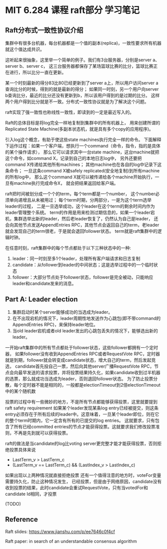 # MIT 6.284 课程 raft部分 学习笔记
## Raft分布式一致性协议介绍
集群中有很多台机器，每台机器都是一个值的副本(replica)，一致性要求所有机器就这个值达成共识。

这听起来很抽象，这里举一个简单的例子。我们有3台服务器，分别是server a、server b、server c，
这三台服务器都保存了某场篮球比赛的比分，篮球比赛正在进行，所以比分一直在更新。

某一个时刻最新的得分83比80已经更新到了server a上，所以用户访问server a查询比分的时候，得到的就是最新的得分；
如果同一时刻，另一个用户向server b查询比分，最近的比分还没有更新到b，所以该用户得到的是过期的比分。
这样两个用户得到比分就是不一致。分布式一致性协议就是为了解决这个问题。

raft实现了强一致性也称线性一致性，即读到的一定是最近写入的。

Raft的总体目标是将log完全一样地复制到集群中的所有机器上，
用来创建所谓的Replicated State Machine(多副本状态机，就是具有多个copy的应用程序)。

引入log这个概念，有助于使这些state machines执行完全一样的命令。
下面解释下运作过程：如果一个客户端，想执行一个command（命令，指令，指的是具体的某个操作请求），
那么它可以请求其中一台state machine，这台machine就把这个命令，如command X，记录到自己的本地日志log中，
另外还要把command X传递给其他所有machines；
其他machine也在各自的log中记录下这条命令；
一旦这条command X被safely replicated(安全地复制)到所有machine的所有log中，
那么这个command X就可以被传递给各个machine开始执行，一旦有machine执行完成命令X，
就会把结果返回给客户端。

raft把时间被划分成一个个的term，每个term都是一个number，
这个number必须单向递增且从未被用过；
每个term时期，分两部分，一是为这个term选举leader的过程，
二是一旦选举成功，这个leader在这个term的剩余时间内作为leader管理整个系统。
term的作用是用来检测过期信息的，如果一个leader宕机，集群选举出新的leader，然后老leader恢复了，仍然认为自己是leader，
还会向其他节点发送AppendEntries RPC，其他节点会返回自己的term，老leader就会发现自己的term很老，于是就会退回follower状态。
term就是raft集群中的逻辑时钟。

在任意时刻，raft集群中的每个节点都处于以下三种状态中的一种:
1. leader：同一时刻至多1个leader，处理所有客户端请求和日志复制
2. candidate：从follower到leader的中间状态；这是选举过程中的一个临时状态
3. follower：大部分节点处于follower状态，follower是完全被动，只能响应leader和candidate发来的消息。


## Part A: Leader election
1. 集群启动时某个server能够成功的当选成为leader。
2. 在不出现宕机的情况下，leader周期性地发送作为心跳包(即不带command的AppendEntries RPC)，来保持leader地位。
3. 当old leader宕机或者old leader发出的心跳包丢失的情况下，能够选出新的leader。

一开始raft集群中的所有节点都处于follower状态，这些follower都拥有一个定时器，
如果follower没有收到AppendEntries RPC或者RequestVote RPC，定时器就是到期，follower就会转变成candidate状态，增大自己的term，然后发起竞选，
candidate首先投自己一票，然后向其他server广播RequestVote RPC，节点会向最早发送的请求投票，并将投票结果持久化，如果candidate收到过半机器的选票，那么就成功当选成为leader，否则退回follower状态。
为了防止投票分散，每个定时器不能是相同的，一般都是electionTimeout到2倍electionTimeout中的某个随机数


投票的过程中有一些微妙的地方，不是所有节点都能够获得投票，这里就要提到raft safety requirement
如果某个leader发现某条log entry已经被提交，则这条entry必须存在于所有后续的leader中。这意味着，一旦某个leader即位，则在它的整个term时期内，它一定含有所有的已提交的log entries。
这就要求，只有包含了所有已经committed entries的节点才能获得投票。这就要求我们修改投票准则，不再是先到就可以获得投票。

raft的做法是当candidate的log比voting server更完整才能才能获得投票，否则拒绝投票具体来说

- LastTerm_v > LastTerm_c
- (LastTerm_v == LastTerm_c) && (LastIndex_v > LastIndex_c)


如果出现以上两种情况就直接拒绝投票
还有一个值得注意的地方时，voteFor变量需要持久化，防止这种情况发生，
已经投票，但是由于网络原因，candidate没有收到投票的结果，此时candidate会重试RequestVote，只有当votedFor和candidate Id相同，才投票

(TODO)

## Reference
Raft slides: https://www.jianshu.com/p/ee7646c0f4cf

Raft paper: in search of an understandable consensus algorithm